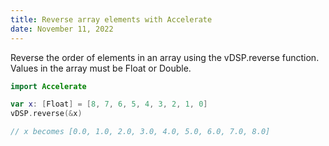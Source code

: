 ```yaml
---
title: Reverse array elements with Accelerate
date: November 11, 2022
---
```


Reverse the order of elements in an array using the vDSP.reverse function. Values in the array must be Float or Double.

```swift
import Accelerate

var x: [Float] = [8, 7, 6, 5, 4, 3, 2, 1, 0]
vDSP.reverse(&x)

// x becomes [0.0, 1.0, 2.0, 3.0, 4.0, 5.0, 6.0, 7.0, 8.0]
```
